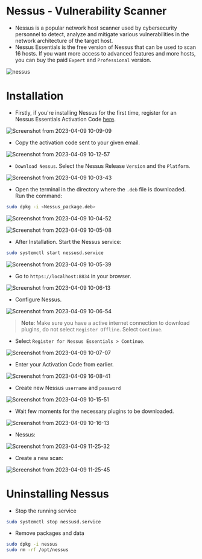 # Nessus - Vulnerability Scanner

- Nessus is a popular network host scanner used by cybersecurity personnel to detect, analyze and mitigate various vulnerabilities in the network architecture of the target host.
- Nessus Essentials is the free version of Nessus that can be used to scan 16 hosts. If you want more access to advanced features and more hosts, you can buy the paid `Expert` and `Professional` version.

![nessus](https://user-images.githubusercontent.com/70995581/230767302-49d2c28c-ad09-4894-a918-1cc136828129.png)

# Installation

- Firstly, if you're installing Nessus for the first time, register for an Nessus Essentials Activation Code [here](https://www.tenable.com/products/nessus/nessus-essentials).

![Screenshot from 2023-04-09 10-09-09](https://user-images.githubusercontent.com/70995581/230766364-62d92d80-cf63-4aa0-9ea2-0337f8f6452e.png)

- Copy the activation code sent to your given email.

![Screenshot from 2023-04-09 10-12-57](https://user-images.githubusercontent.com/70995581/230766424-32697b80-d002-47a0-935d-4a2ef0252587.png)

- `Download Nessus`. Select the Nessus Release `Version` and the `Platform`.

![Screenshot from 2023-04-09 10-03-43](https://user-images.githubusercontent.com/70995581/230766537-50a5fae8-9bcd-4bc3-8576-f6c9bb4f8979.png)

- Open the terminal in the directory where the `.deb` file is downloaded. Run the command:

```bash
sudo dpkg -i <Nessus_package.deb>
```
![Screenshot from 2023-04-09 10-04-52](https://user-images.githubusercontent.com/70995581/230766734-c63f8dbb-ce55-4029-b992-048a4a7ea118.png)

![Screenshot from 2023-04-09 10-05-08](https://user-images.githubusercontent.com/70995581/230766753-e0600b10-df6c-45e4-bdb2-03d17c5aa3cf.png)
- After Installation. Start the Nessus service:

```bash
sudo systemctl start nessusd.service
```
![Screenshot from 2023-04-09 10-05-39](https://user-images.githubusercontent.com/70995581/230766847-fc7e3a7f-51a0-4eab-9ea4-bbe9ac4f3289.png)

- Go to `https://localhost:8834` in your browser.

![Screenshot from 2023-04-09 10-06-13](https://user-images.githubusercontent.com/70995581/230767053-99039c20-f2d2-4407-a696-bb42fe619595.png)

- Configure Nessus.

![Screenshot from 2023-04-09 10-06-54](https://user-images.githubusercontent.com/70995581/230767100-26e448f7-a614-4690-bce8-3146127aa8b6.png)
>**Note**: Make sure you have a active internet connection to download plugins, do not select `Register Offline`. Select `Continue`.
- Select `Register for Nessus Essentials > Continue`.

![Screenshot from 2023-04-09 10-07-07](https://user-images.githubusercontent.com/70995581/230768011-eeeb2f67-2b29-4ffe-9ac7-84113887c023.png)

- Enter your Activation Code from earlier.

![Screenshot from 2023-04-09 16-08-41](https://user-images.githubusercontent.com/70995581/230767937-c436baad-45ae-4c75-8f2d-b102633f41fd.png)
- Create new Nessus `username` and `password`

![Screenshot from 2023-04-09 10-15-51](https://user-images.githubusercontent.com/70995581/230768087-e3d61f3a-00d2-4e95-b170-018a66577646.png)
- Wait few moments for the necessary plugins to be downloaded.
 
 ![Screenshot from 2023-04-09 10-16-13](https://user-images.githubusercontent.com/70995581/230768165-25b2255e-a451-4efd-9a6c-79c78f55c970.png)
- Nessus:

![Screenshot from 2023-04-09 11-25-32](https://user-images.githubusercontent.com/70995581/230768279-a56ca701-a35f-4281-bf6b-27e1c4f24feb.png)

- Create a new scan:

![Screenshot from 2023-04-09 11-25-45](https://user-images.githubusercontent.com/70995581/230768240-b751967f-a38e-42bb-8ec7-db6c191125b8.png)

# Uninstalling Nessus
- Stop the running service 
```bash
sudo systemctl stop nessusd.service
```
- Remove packages and data
```bash
sudo dpkg -i nessus
sudo rm -rf /opt/nessus
```
